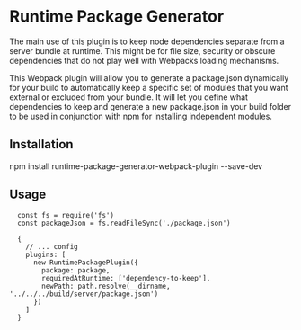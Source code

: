 # Runtime Package Generator

The main use of this plugin is to keep node dependencies separate from a server bundle at runtime. This might be for file size, security or obscure dependencies that do not play well with Webpacks loading mechanisms.

This Webpack plugin will allow you to generate a package.json dynamically for your build to automatically keep a specific set of modules that you want external or excluded from your bundle. It will let you define what dependencies to keep and generate a new package.json in your build folder to be used in conjunction with npm for installing independent modules.

## Installation

  npm install runtime-package-generator-webpack-plugin --save-dev

## Usage

```
  const fs = require('fs')
  const packageJson = fs.readFileSync('./package.json')

  {
    // ... config
    plugins: [
      new RuntimePackagePlugin({
        package: package,
        requiredAtRuntime: ['dependency-to-keep'],
        newPath: path.resolve(__dirname, '../../../build/server/package.json')
      })
    ]
  }
```
